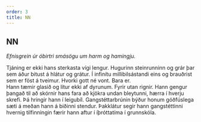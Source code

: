 ```yaml
---
order: 3
title: NN
---
```


## NN

*Efnisgrein úr óbirtri smásögu um harm og hamingju.*

Tjáning er ekki hans sterkasta vígi lengur. Hugurinn steinrunninn og grár þar sem áður bitust á hlátur og grátur. Í infinítu millibilsástandi eins og brauðrist sem er föst á tveimur. Hvorki gott né vont. Bara er.  
Hann tæmir glasið og lítur ekki af dyrunum. Fyrir utan rignir. Hann gengur þangað til að skórnir hans fara að kjökra undan bleytunni, hærra í hverju skrefi. Þá hringir hann í leigubíl. Gangstéttarbrúnin býður honum góðfúslega sæti á meðan hann á biðinni stendur. Þakklátur segir hann gangstéttinni hvernig tilfinningin færir hann aftur í íþróttatíma í grunnskóla.
